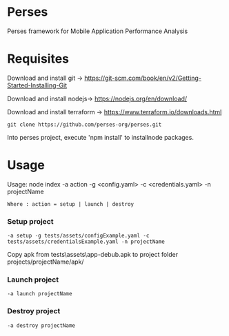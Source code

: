 # Perses
Perses framework for Mobile Application Performance  Analysis

# Requisites

Download and install git -> https://git-scm.com/book/en/v2/Getting-Started-Installing-Git

Download and install nodejs-> https://nodejs.org/en/download/

Download and install terraform -> https://www.terraform.io/downloads.html

    git clone https://github.com/perses-org/perses.git

Into perses project, execute 'npm install' to installnode packages.


# Usage

Usage: node index -a action -g <config.yaml> -c <credentials.yaml> -n projectName

    Where : action = setup | launch | destroy 

### Setup project

    -a setup -g tests/assets/configExample.yaml -c tests/assets/credentialsExample.yaml -n projectName

Copy apk from tests\assets\app-debub.apk to project folder projects/projectName/apk/

### Launch project
    -a launch projectName

### Destroy project
    -a destroy projectName